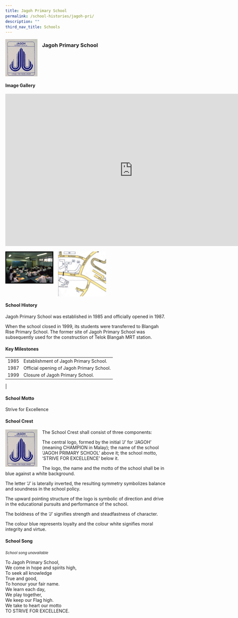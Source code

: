 ```yaml
---
title: Jagoh Primary School
permalink: /school-histories/jagoh-pri/
description: ""
third_nav_title: Schools
---
```

<img align="left" style="width:20%;margin-right:15px;" src="/images/jagohpri1.png">

### **Jagoh Primary School**

<br clear="left">

#### **Image Gallery**
<iframe src="https://docs.google.com/presentation/d/e/2PACX-1vRQKRl9KruYaSSUTdixyuLzitWGwNFrEb1dhyo-NNRhzAt7uE0lSqYjwQjY-tsNeolekJKYCsG6UJjY/embed?start=false&amp;loop=true&amp;delayms=5000" frameborder="0" width="800" height="479" allowfullscreen="true"></iframe>

<p><a href="/images/jagohpri2.jpg">  
<img align="left" style="width:30%;margin-right:15px;" src="/images/jagohpri2.jpg">
</a></p>

<p><a href="/images/jagohpri3.jpg">  
<img align="left" style="width:30%;margin-right:15px;" src="/images/jagohpri3.jpg">
</a></p>

<br clear="left">

#### **School History**
Jagoh Primary School was established in 1985 and officially opened in 1987.  
  
When the school closed in 1999, its students were transferred to Blangah Rise Primary School. The former site of Jagoh Primary School was subsequently used for the construction of Telok Blangah MRT station.

#### **Key Milestones**

|  |  |
|:---:|---|
| 1985 | Establishment of Jagoh Primary School. |
| 1987 | Official opening of Jagoh Primary School. |
| 1999 | Closure of Jagoh Primary School. |
|

#### **School Motto**
Strive for Excellence

#### **School Crest**
<img align="left" style="width:20%;margin-right:15px;" src="/images/jagohpri1.png">

The School Crest shall consist of three components:

The central logo, formed by the initial ‘J’ for ‘JAGOH’ (meaning CHAMPION in Malay); the name of the school ‘JAGOH PRIMARY SCHOOL’ above it; the school motto, ‘STRIVE FOR EXCELLENCE’ below it.

The logo, the name and the motto of the school shall be in blue against a white background.

The letter ‘J’ is laterally inverted, the resulting symmetry symbolizes balance and soundness in the school policy.

The upward pointing structure of the logo is symbolic of direction and drive in the educational pursuits and performance of the school.

The boldness of the ‘J’ signifies strength and steadfastness of character.

The colour blue represents loyalty and the colour white signifies moral integrity and virtue.

#### **School Song**
<small>*School song unavailable*</small>

To Jagoh Primary School,<br>
We come in hope and spirits high,<br>
To seek all knowledge<br>
True and good,<br>
To honour your fair name.<br>
We learn each day,<br>
We play together,<br>
We keep our Flag high.<br>
We take to heart our motto<br>
TO STRIVE FOR EXCELLENCE.